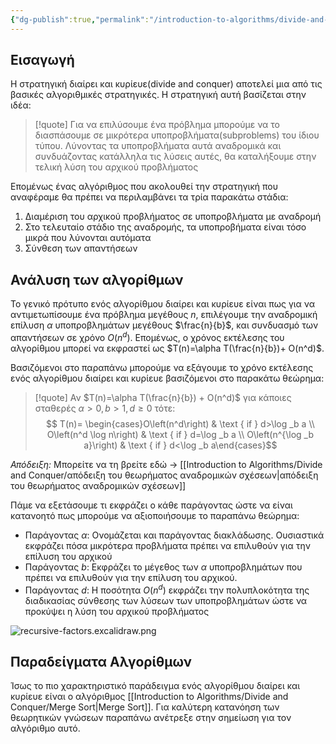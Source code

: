 ```yaml
---
{"dg-publish":true,"permalink":"/introduction-to-algorithms/divide-and-conquer/diairei-kai-kyrieye-divide-and-conquer/","created":"2025-03-30T02:17:49.535+02:00","updated":"2025-04-02T16:01:00.194+03:00"}
---
```



## Εισαγωγή

Η στρατηγική διαίρει και κυρίευε(divide and conquer) αποτελεί μια από τις βασικές αλγοριθμικές στρατηγικές. Η στρατηγική αυτή βασίζεται στην ιδέα:

> [!quote] Για να επιλύσουμε ένα πρόβλημα μπορούμε να το διασπάσουμε σε μικρότερα υποπροβλήματα(subproblems) του ίδιου τύπου. Λύνοντας τα υποπροβλήματα αυτά αναδρομικά και συνδυάζοντας κατάλληλα τις λύσεις αυτές, θα καταλήξουμε στην τελική λύση του αρχικού προβλήματος

Επομένως ένας αλγόριθμος που ακολουθεί την στρατηγική που αναφέραμε θα πρέπει να περιλαμβάνει τα τρία παρακάτω στάδια:

1. Διαμέριση του αρχικού προβλήματος σε υποπροβλήματα με αναδρομή
2. Στο τελευταίο στάδιο της αναδρομής, τα υποπροβήματα είναι τόσο μικρά που λύνονται αυτόματα
3. Σύνθεση των απαντήσεων 

## Ανάλυση των αλγορίθμων


Το γενικό πρότυπο ενός αλγορίθμου διαίρει και κυρίευε είναι πως για να αντιμετωπίσουμε ένα πρόβλημα μεγέθους $n$, επιλέγουμε την αναδρομική επίλυση $\alpha$ υποπροβλημάτων μεγέθους $\frac{n}{b}$, και συνδυασμό των απαντήσεων σε χρόνο $O(n^d)$.  Επομένως, ο χρόνος εκτέλεσης του αλγορίθμου μπορεί να εκφραστεί ως $T(n)=\alpha T(\frac{n}{b})+ O(n^d)$.

Βασιζόμενοι στο παραπάνω μπορούμε να εξάγουμε το χρόνο εκτέλεσης ενός αλγορίθμου διαίρει και κυρίευε βασιζόμενοι στο παρακάτω θεώρημα:

>[!quote] Αν $T(n)=\alpha T(\frac{n}{b}) + O(n^d)$ για κάποιες σταθερές $\alpha>0, b>1, d\geq 0$ τότε: 
>$$
>T(n)= \begin{cases}O\left(n^d\right) & \text { if } d>\log _b a \\ O\left(n^d \log n\right) & \text { if } d=\log _b a \\ O\left(n^{\log _b a}\right) & \text { if } d<\log _b a\end{cases}$$
>

*Απόδειξη:* Μπορείτε να τη βρείτε εδώ -> [[Introduction to Algorithms/Divide and Conquer/απόδειξη του θεωρήματος αναδρομικών σχέσεων\|απόδειξη του θεωρήματος αναδρομικών σχέσεων]]

Πάμε να εξετάσουμε τι εκφράζει ο κάθε παράγοντας ώστε να είναι κατανοητό πως μπορούμε να αξιοποιήσουμε το παραπάνω θεώρημα:

- Παράγοντας $\alpha$: Ονομάζεται και παράγοντας διακλάδωσης. Ουσιαστικά εκφράζει πόσα μικρότερα προβλήματα πρέπει να επιλυθούν για την επίλυση του αρχικού
- Παράγοντας $b$: Εκφράζει το μέγεθος των $\alpha$ υποπροβλημάτων που πρέπει να επιλυθούν για την επίλυση του αρχικού.
- Παράγοντας $d$: Η ποσότητα $O(n^d)$ εκφράζει την πολυπλοκότητα της διαδικασίας σύνθεσης των λύσεων των υποπροβλημάτων ώστε να προκύψει η λύση του αρχικού προβλήματος

![recursive-factors.excalidraw.png](/img/user/Introduction%20to%20Algorithms/Divide%20and%20Conquer/recursive-factors.excalidraw.png)


## Παραδείγματα Αλγορίθμων

Ίσως το πιο χαρακτηριστικό παράδειγμα ενός αλγορίθμου διαίρει και κυρίευε είναι ο αλγόριθμος [[Introduction to Algorithms/Divide and Conquer/Merge Sort\|Merge Sort]]. Για καλύτερη κατανόηση των θεωρητικών γνώσεων παραπάνω ανέτρεξε στην σημείωση για τον αλγόριθμο αυτό.











